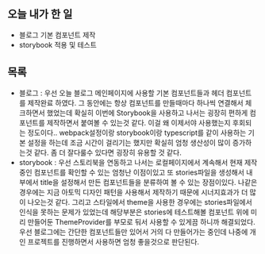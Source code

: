 ## 오늘 내가 한 일
- 블로그 기본 컴포넌트 제작
- storybook 적용 및 테스트

## 목록
- 블로그 : 우선 오늘 블로그 메인페이지에 사용할 기본 컴포넌트들과 헤더 컴포넌트를 제작완료 하였다. 그 동안에는 항상 컴포넌트를 만들때마다 하나씩 연결해서 체크하면서 했었는데 확실히 이번에 Storybook을 사용하고 나서는 굉장히 편하게 컴포넌트를 제작하면서 붙여볼 수 있는것 같다. 이걸 왜 이제서야 사용했는지 후회되는 정도이다.. webpack설정이랑 storybook이랑 typescript를 같이 사용하는 기본 설정을 하는데 조금 시간이 걸리기는 했지만 확실히 엄청 생산성이 많이 증가하는것 같다. 좀 더 잘다룰수 있다면 굉장히 유용할 것 같다.
- storybook : 우선 스토리북을 연동하고 나서는 로컬페이지에서 계속해서 현재 제작중인 컴포넌트를 확인할 수 있는 엄청난 이점이있고 또 stories파일을 생성해서 내부에서 title을 설정해서 만든 컴포넌트들을 분류하여 볼 수 있는 장점이있다. 나같은 경우에는 지금 아토믹 디자인 패턴을 사용해서 제작하기 때문에 시너지효과가 더 많이 나오는것 같다. 그리고 스타일에서 theme을 사용한 경우에는 stories파일에서 인식을 못하는 문제가 있었는데 해당부분은 stories에 테스트해볼 컴포넌트 위에 미리 만들어둔 ThemeProvider를 부모로 둬서 사용할 수 있게끔 하니까 해결되었다. 우선 블로그에는 간단한 컴포넌트들만 있어서 거의 다 만들어가는 중인데 나중에 개인 프로젝트를 진행하면서 사용하면 엄청 좋을것으로 판단된다.
